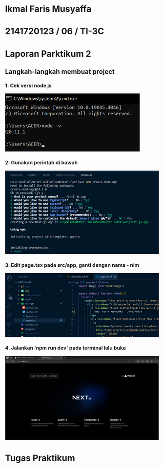 # Ikmal Faris Musyaffa
# 2141720123 / 06 / TI-3C
# Laporan Parktikum 2

## Langkah-langkah membuat project

### 1. Cek versi node js
![gambar1](img/1.png)

### 2. Gunakan perintah di bawah
![gambar2](img/2.png)

### 3. Edit page.tsx pada src/app, ganti dengan nama - nim
![gambar3](img/3.png)

### 4. Jalankan 'npm run dev' pada terminal lalu buka
![gambar3](img/4.png)

# Tugas Praktikum

